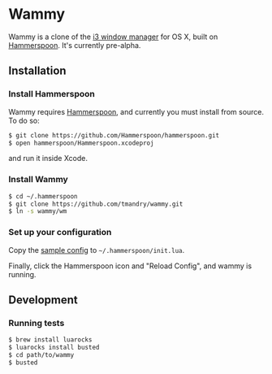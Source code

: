 # Wammy

Wammy is a clone of the [i3 window manager](https://i3wm.org/) for OS X, built on [Hammerspoon](http://www.hammerspoon.org/). It's currently pre-alpha.

## Installation

### Install Hammerspoon
Wammy requires [Hammerspoon](http://www.hammerspoon.org/), and currently you must install from source. To do so:

```sh
$ git clone https://github.com/Hammerspoon/hammerspoon.git
$ open hammerspoon/Hammerspoon.xcodeproj
```

and run it inside Xcode.

### Install Wammy

```sh
$ cd ~/.hammerspoon
$ git clone https://github.com/tmandry/wammy.git
$ ln -s wammy/wm
```

### Set up your configuration
Copy the [sample config](https://github.com/tmandry/wammy/wiki/Sample-Config) to `~/.hammerspoon/init.lua`.

Finally, click the Hammerspoon icon and "Reload Config", and wammy is running.

## Development

### Running tests

```sh
$ brew install luarocks
$ luarocks install busted
$ cd path/to/wammy
$ busted
```
